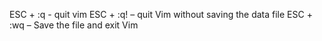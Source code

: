 ESC + :q - quit vim
ESC + :q! – quit Vim without saving the data file
ESC + :wq – Save the file and exit Vim

